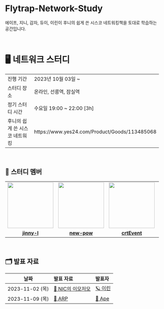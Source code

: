 # Flytrap-Network-Study
에이프, 지니, 감자, 듀이, 이린이  후니의 쉽게 쓴 시스코 네트워킹책을 토대로 학습하는 공간입니다.

<br/>

# 🖥 네트워크 스터디

<table>
  <tr>
    <td>진행 기간</td>
    <td>2023년 10월 03일 ~ </td>
  </tr>
  <tr>
    <td>스터디 장소</td>
    <td>온라인, 선릉역, 잠실역</td>
  </tr>
  <tr>
    <td>정기 스터디 시간</td>
    <td>수요일 19:00 ~ 22:00 [3h]
  </tr>
  <tr>
    <td>후니의 쉽게 쓴 시스코 네트워킹</td>
    <td>https://www.yes24.com/Product/Goods/113485068</td>
  </tr>
</table>

<br/>

## 🤖 스터디 멤버
<table>
 <tr>
    <td align="center"><a href="https://github.com/jinny-l"><img src="https://avatars.githubusercontent.com/jinny-l" width="150px;" alt=""></td>
    <td align="center"><a href="https://github.com/new-pow"><img src="https://avatars.githubusercontent.com/new-pow" width="150px;" alt=""></td>
    <td align="center"><a href="https://github.com/crtEvent"><img src="https://avatars.githubusercontent.com/crtEvent" width="150px;" alt=""></td>
    <td align="center"><a href="https://github.com/leegyeongwhan"><img src="https://avatars.githubusercontent.com/leegyeongwhan" width="150px;" alt=""></td>
    <td align="center"><a href="https://github.com/jaea-kim"><img src="https://avatars.githubusercontent.com/jaea-kim" width="130px;" alt=""></a></td>
  </tr>
  <tr>
    <td align="center"><a href="https://github.com/jinny-l"><b>jinny-l</b></td>
    <td align="center"><a href="https://github.com/new-pow"><b>new-pow</b></td>
    <td align="center"><a href="https://github.com/crtEvent"><b>crtEvent</b></td>
    <td align="center"><a href="https://github.com/leegyeongwhan"><b>leegyeongwhan</b></td>
     <td align="center"><a href="https://github.com/jaea-kim"><b>jaea-kim</b></td>
  </tr>
</table>

<br/>


## 🗂️ 발표 자료
| 날짜 | 발표 자료 | 발표자 |
| :---: | :--- | :--- |
| 2023-11-02 (목) | [📝 NIC의 이모저모](https://github.com/CodeSquad-2023-BE-Study/Flytrap-Network-Study/blob/main/week3/Network_Interface_card.md) | [🪐 이린](https://github.com/new-pow) |
| 2023-11-09 (목) | [📝 ARP](https://docs.google.com/presentation/d/1zRUVYFgvguWa0SgprAyUiW8wElQO67gvLoZN4jhQrh0/edit#slide=id.g2a6bf12dd66_1_58) | [🙈 Ape](https://github.com/crtEvent) |
